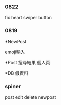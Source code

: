 ### 0822
fix heart
swiper button
### 0819
*NewPost

emoji輸入

*Post
搜尋結果
個人頁

*DB
假資料

### spiner
post 
edit
delete
newpost
